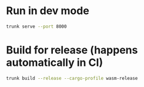 # Run in dev mode

```bash
trunk serve --port 8000 
```

# Build for release (happens automatically in CI)

```bash
trunk build --release --cargo-profile wasm-release
```